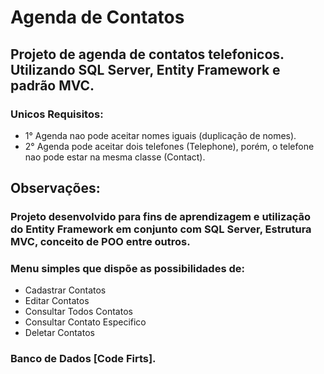 # Agenda de Contatos
## Projeto de agenda de contatos telefonicos. Utilizando SQL Server, Entity Framework e padrão MVC.
### Unicos Requisitos: 
- 1° Agenda nao pode aceitar nomes iguais (duplicação de nomes).
- 2° Agenda pode aceitar dois telefones (Telephone), porém, o telefone nao pode estar na mesma classe (Contact). 

## Observações:
### Projeto desenvolvido para fins de aprendizagem e utilização do Entity Framework em conjunto com SQL Server, Estrutura MVC, conceito de POO entre outros. 
### Menu simples que dispõe as possibilidades de:
- Cadastrar Contatos
- Editar Contatos
- Consultar Todos Contatos
- Consultar Contato Especifico
- Deletar Contatos
### Banco de Dados [Code Firts]. 
